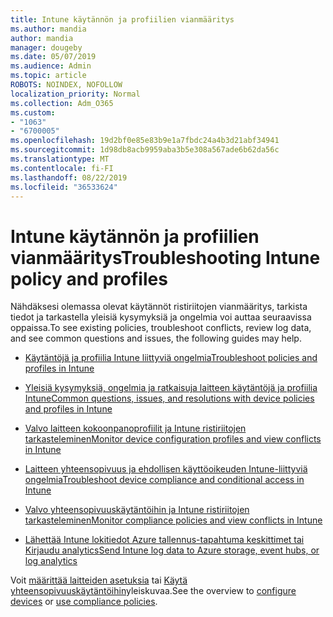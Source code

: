 ```yaml
---
title: Intune käytännön ja profiilien vianmääritys
ms.author: mandia
author: mandia
manager: dougeby
ms.date: 05/07/2019
ms.audience: Admin
ms.topic: article
ROBOTS: NOINDEX, NOFOLLOW
localization_priority: Normal
ms.collection: Adm_O365
ms.custom:
- "1063"
- "6700005"
ms.openlocfilehash: 19d2bf0e85e83b9e1a7fbdc24a4b3d21abf34941
ms.sourcegitcommit: 1d98db8acb9959aba3b5e308a567ade6b62da56c
ms.translationtype: MT
ms.contentlocale: fi-FI
ms.lasthandoff: 08/22/2019
ms.locfileid: "36533624"
---
```

# <a name="troubleshooting-intune-policy-and-profiles"></a><span data-ttu-id="95039-102">Intune käytännön ja profiilien vianmääritys</span><span class="sxs-lookup"><span data-stu-id="95039-102">Troubleshooting Intune policy and profiles</span></span>

<span data-ttu-id="95039-103">Nähdäksesi olemassa olevat käytännöt ristiriitojen vianmääritys, tarkista tiedot ja tarkastella yleisiä kysymyksiä ja ongelmia voi auttaa seuraavissa oppaissa.</span><span class="sxs-lookup"><span data-stu-id="95039-103">To see existing policies, troubleshoot conflicts, review log data, and see common questions and issues, the following guides may help.</span></span>

- [<span data-ttu-id="95039-104">Käytäntöjä ja profiilia Intune liittyviä ongelmia</span><span class="sxs-lookup"><span data-stu-id="95039-104">Troubleshoot policies and profiles in Intune</span></span>](https://docs.microsoft.com/intune/troubleshoot-policies-in-microsoft-intune)

- [<span data-ttu-id="95039-105">Yleisiä kysymyksiä, ongelmia ja ratkaisuja laitteen käytäntöjä ja profiilia Intune</span><span class="sxs-lookup"><span data-stu-id="95039-105">Common questions, issues, and resolutions with device policies and profiles in Intune</span></span>](https://docs.microsoft.com/intune/device-profile-troubleshoot)

- [<span data-ttu-id="95039-106">Valvo laitteen kokoonpanoprofiilit ja Intune ristiriitojen tarkasteleminen</span><span class="sxs-lookup"><span data-stu-id="95039-106">Monitor device configuration profiles and view conflicts in Intune</span></span>](https://docs.microsoft.com/intune/device-profile-monitor)

- [<span data-ttu-id="95039-107">Laitteen yhteensopivuus ja ehdollisen käyttöoikeuden Intune-liittyviä ongelmia</span><span class="sxs-lookup"><span data-stu-id="95039-107">Troubleshoot device compliance and conditional access in Intune</span></span>](https://docs.microsoft.com/intune/troubleshoot-conditional-access)

- [<span data-ttu-id="95039-108">Valvo yhteensopivuuskäytäntöihin ja Intune ristiriitojen tarkasteleminen</span><span class="sxs-lookup"><span data-stu-id="95039-108">Monitor compliance policies and view conflicts in Intune</span></span>](https://docs.microsoft.com/intune/compliance-policy-monitor)

- [<span data-ttu-id="95039-109">Lähettää Intune lokitiedot Azure tallennus-tapahtuma keskittimet tai Kirjaudu analytics</span><span class="sxs-lookup"><span data-stu-id="95039-109">Send Intune log data to Azure storage, event hubs, or log analytics</span></span>](https://docs.microsoft.com/intune/review-logs-using-azure-monitor)

<span data-ttu-id="95039-110">Voit [määrittää laitteiden asetuksia](https://docs.microsoft.com/intune/device-profiles) tai [Käytä yhteensopivuuskäytäntöihin](https://docs.microsoft.com/intune/device-compliance-get-started)yleiskuvaa.</span><span class="sxs-lookup"><span data-stu-id="95039-110">See the overview to [configure devices](https://docs.microsoft.com/intune/device-profiles) or [use compliance policies](https://docs.microsoft.com/intune/device-compliance-get-started).</span></span>